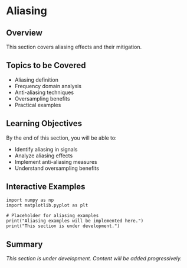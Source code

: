 # Aliasing

## Overview

This section covers aliasing effects and their mitigation.

## Topics to be Covered

- Aliasing definition
- Frequency domain analysis
- Anti-aliasing techniques
- Oversampling benefits
- Practical examples

## Learning Objectives

By the end of this section, you will be able to:
- Identify aliasing in signals
- Analyze aliasing effects
- Implement anti-aliasing measures
- Understand oversampling benefits

## Interactive Examples

```{code-cell} python
import numpy as np
import matplotlib.pyplot as plt

# Placeholder for aliasing examples
print("Aliasing examples will be implemented here.")
print("This section is under development.")
```

## Summary

*This section is under development. Content will be added progressively.*
